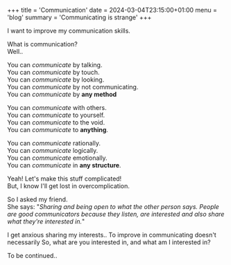 +++
title = 'Communication'
date = 2024-03-04T23:15:00+01:00
menu = 'blog'
summary = 'Communicating is strange'
+++

I want to improve my communication skills.

What is communication?  
Well..

You can *communicate* by talking.  
You can *communicate* by touch.  
You can *communicate* by looking.  
You can *communicate* by not communicating.  
You can *communicate* by **any method**

You can *communicate* with others.  
You can *communicate* to yourself.  
You can *communicate* to the void.  
You can *communicate* to **anything**.  

You can *communicate* rationally.  
You can *communicate* logically.  
You can *communicate* emotionally.  
You can *communicate* in **any structure**.  

Yeah! Let's make this stuff complicated!  
But, I know I'll get lost in overcomplication.  

So I asked my friend.  
She says: "*Sharing and being open to what the other person says. People are good communicators because they listen, are interested and also share what they're interested in.*"

I get anxious sharing my interests.. To improve in communicating doesn't necessarily
So, what are you interested in, and what am I interested in?

To be continued..
